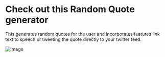 # Check out this Random Quote generator
This generates random quotes for the user and incorporates features link text to speech or tweeting the quote directly to your twitter feed.

![image](https://user-images.githubusercontent.com/100189617/199805821-8277fd80-28d2-4602-b654-14d8af854426.png)


